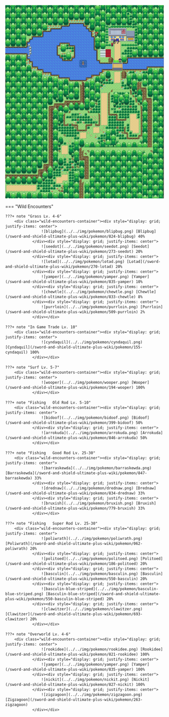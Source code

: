 <img src="../../img/routes/Route 2.png" alt="Route 2"/>

=== "Wild Encounters"


	???+ note "Grass Lv. 4-6"
		<div class="wild-encounters-container"><div style="display: grid; justify-items: center">
                    ![blipbug](../../img/pokemon/blipbug.png) [Blipbug](/sword-and-shield-ultimate-plus-wiki/pokemon/824-blipbug) 40%
                </div><div style="display: grid; justify-items: center">
                    ![seedot](../../img/pokemon/seedot.png) [Seedot](/sword-and-shield-ultimate-plus-wiki/pokemon/273-seedot) 20%
                </div><div style="display: grid; justify-items: center">
                    ![lotad](../../img/pokemon/lotad.png) [Lotad](/sword-and-shield-ultimate-plus-wiki/pokemon/270-lotad) 20%
                </div><div style="display: grid; justify-items: center">
                    ![yamper](../../img/pokemon/yamper.png) [Yamper](/sword-and-shield-ultimate-plus-wiki/pokemon/835-yamper) 10%
                </div><div style="display: grid; justify-items: center">
                    ![chewtle](../../img/pokemon/chewtle.png) [Chewtle](/sword-and-shield-ultimate-plus-wiki/pokemon/833-chewtle) 8%
                </div><div style="display: grid; justify-items: center">
                    ![purrloin](../../img/pokemon/purrloin.png) [Purrloin](/sword-and-shield-ultimate-plus-wiki/pokemon/509-purrloin) 2%
                </div></div>

	???+ note "In Game Trade Lv. 10"
		<div class="wild-encounters-container"><div style="display: grid; justify-items: center">
                    ![cyndaquil](../../img/pokemon/cyndaquil.png) [Cyndaquil](/sword-and-shield-ultimate-plus-wiki/pokemon/155-cyndaquil) 100%
                </div></div>

	???+ note "Surf Lv. 5-7"
		<div class="wild-encounters-container"><div style="display: grid; justify-items: center">
                    ![wooper](../../img/pokemon/wooper.png) [Wooper](/sword-and-shield-ultimate-plus-wiki/pokemon/194-wooper) 100%
                </div></div>

	???+ note "Fishing   Old Rod Lv. 5-10"
		<div class="wild-encounters-container"><div style="display: grid; justify-items: center">
                    ![bidoof](../../img/pokemon/bidoof.png) [Bidoof](/sword-and-shield-ultimate-plus-wiki/pokemon/399-bidoof) 50%
                </div><div style="display: grid; justify-items: center">
                    ![arrokuda](../../img/pokemon/arrokuda.png) [Arrokuda](/sword-and-shield-ultimate-plus-wiki/pokemon/846-arrokuda) 50%
                </div></div>

	???+ note "Fishing   Good Rod Lv. 25-30"
		<div class="wild-encounters-container"><div style="display: grid; justify-items: center">
                    ![barraskewda](../../img/pokemon/barraskewda.png) [Barraskewda](/sword-and-shield-ultimate-plus-wiki/pokemon/847-barraskewda) 33%
                </div><div style="display: grid; justify-items: center">
                    ![drednaw](../../img/pokemon/drednaw.png) [Drednaw](/sword-and-shield-ultimate-plus-wiki/pokemon/834-drednaw) 33%
                </div><div style="display: grid; justify-items: center">
                    ![bruxish](../../img/pokemon/bruxish.png) [Bruxish](/sword-and-shield-ultimate-plus-wiki/pokemon/779-bruxish) 33%
                </div></div>

	???+ note "Fishing   Super Rod Lv. 25-30"
		<div class="wild-encounters-container"><div style="display: grid; justify-items: center">
                    ![poliwrath](../../img/pokemon/poliwrath.png) [Poliwrath](/sword-and-shield-ultimate-plus-wiki/pokemon/062-poliwrath) 20%
                </div><div style="display: grid; justify-items: center">
                    ![politoed](../../img/pokemon/politoed.png) [Politoed](/sword-and-shield-ultimate-plus-wiki/pokemon/186-politoed) 20%
                </div><div style="display: grid; justify-items: center">
                    ![basculin](../../img/pokemon/basculin.png) [Basculin](/sword-and-shield-ultimate-plus-wiki/pokemon/550-basculin) 20%
                </div><div style="display: grid; justify-items: center">
                    ![basculin-blue-striped](../../img/pokemon/basculin-blue-striped.png) [Basculin-blue-striped](/sword-and-shield-ultimate-plus-wiki/pokemon/550-basculin-blue-striped) 20%
                </div><div style="display: grid; justify-items: center">
                    ![clawitzer](../../img/pokemon/clawitzer.png) [Clawitzer](/sword-and-shield-ultimate-plus-wiki/pokemon/693-clawitzer) 20%
                </div></div>

	???+ note "Overworld Lv. 4-6"
		<div class="wild-encounters-container"><div style="display: grid; justify-items: center">
                    ![rookidee](../../img/pokemon/rookidee.png) [Rookidee](/sword-and-shield-ultimate-plus-wiki/pokemon/821-rookidee) 100%
                </div><div style="display: grid; justify-items: center">
                    ![yamper](../../img/pokemon/yamper.png) [Yamper](/sword-and-shield-ultimate-plus-wiki/pokemon/835-yamper) 100%
                </div><div style="display: grid; justify-items: center">
                    ![nickit](../../img/pokemon/nickit.png) [Nickit](/sword-and-shield-ultimate-plus-wiki/pokemon/827-nickit) 100%
                </div><div style="display: grid; justify-items: center">
                    ![zigzagoon](../../img/pokemon/zigzagoon.png) [Zigzagoon](/sword-and-shield-ultimate-plus-wiki/pokemon/263-zigzagoon) 
                </div></div>



